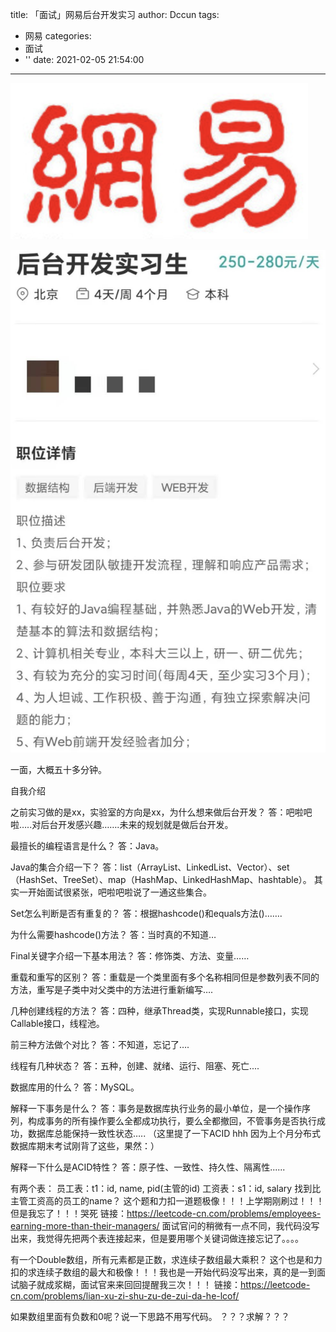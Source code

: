 title: 「面试」网易后台开发实习
author: Dccun
tags:
  - 网易
categories:
  - 面试
  - ''
date: 2021-02-05 21:54:00
---
![upload successful](/images/pasted-146.png)

<!--more-->

![upload successful](/images/pasted-147.png)

一面，大概五十多分钟。

自我介绍

之前实习做的是xx，实验室的方向是xx，为什么想来做后台开发？
答：吧啦吧啦…..对后台开发感兴趣…….未来的规划就是做后台开发。

最擅长的编程语言是什么？
答：Java。

Java的集合介绍一下？
答：list（ArrayList、LinkedList、Vector）、set（HashSet、TreeSet）、map（HashMap、LinkedHashMap、hashtable）。
其实一开始面试很紧张，吧啦吧啦说了一通这些集合。

Set怎么判断是否有重复的？
答：根据hashcode()和equals方法()…….

为什么需要hashcode()方法？
答：当时真的不知道…

Final关键字介绍一下基本用法？
答：修饰类、方法、变量……

重载和重写的区别？
答：重载是一个类里面有多个名称相同但是参数列表不同的方法，重写是子类中对父类中的方法进行重新编写….

几种创建线程的方法？
答：四种，继承Thread类，实现Runnable接口，实现Callable接口，线程池。

前三种方法做个对比？
答：不知道，忘记了….

线程有几种状态？
答：五种，创建、就绪、运行、阻塞、死亡....

数据库用的什么？
答：MySQL。

解释一下事务是什么？
答：事务是数据库执行业务的最小单位，是一个操作序列，构成事务的所有操作要么全都成功执行，要么全都撤回，不管事务是否执行成功，数据库总能保持一致性状态…..
（这里提了一下ACID hhh 因为上个月分布式数据库期末考试刚背了这些，果然：）

解释一下什么是ACID特性？
答：原子性、一致性、持久性、隔离性......

有两个表：
员工表：t1：id, name, pid(主管的id)
工资表：s1：id, salary
找到比主管工资高的员工的name？
这个题和力扣一道题极像！！！上学期刚刷过！！！但是我忘了！！！哭死
链接：https://leetcode-cn.com/problems/employees-earning-more-than-their-managers/
面试官问的稍微有一点不同，我代码没写出来，我觉得先把两个表连接起来，但是要用哪个关键词做连接忘记了。。。。


有一个Double数组，所有元素都是正数，求连续子数组最大乘积？
这个也是和力扣的求连续子数组的最大和极像！！！我也是一开始代码没写出来，真的是一到面试脑子就成浆糊，面试官来来回回提醒我三次！！！
链接：https://leetcode-cn.com/problems/lian-xu-zi-shu-zu-de-zui-da-he-lcof/

如果数组里面有负数和0呢？说一下思路不用写代码。
？？？求解？？？